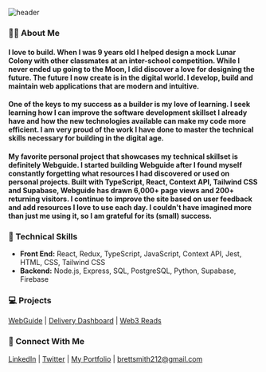 ![header](https://user-images.githubusercontent.com/67445684/159387621-60b5f4ec-4100-43ec-892e-c4b0a7025b91.png)

### 🙋‍♂️ About Me

#### I love to build. When I was 9 years old I helped design a mock Lunar Colony with other classmates at an inter-school competition. While I never ended up going to the Moon, I did discover a love for designing the future. The future I now create is in the digital world. I develop, build and maintain web applications that are modern and intuitive. 

#### One of the keys to my success as a builder is my love of learning. I seek learning how I can improve the software development skillset I already have and how the new technologies available can make my code more efficient. I am very proud of the work I have done to master the technical skills necessary for building in the digital age. 

#### My favorite personal project that showcases my technical skillset is definitely Webguide. I started building Webguide after I found myself constantly forgetting what resources I had discovered or used on personal projects. Built with TypeScript, React, Context API, Tailwind CSS and Supabase, Webguide has drawn 6,000+ page views and 200+ returning visitors. I continue to improve the site based on user feedback and add resources I love to use each day. I couldn't have imagined more than just me using it, so I am grateful for its (small) success.

### 🚀 Technical Skills
- **Front End:** React, Redux, TypeScript, JavaScript, Context API, Jest, HTML, CSS, Tailwind CSS
- **Backend:** Node.js, Express, SQL, PostgreSQL, Python, Supabase, Firebase

### 💻 Projects
[WebGuide](https://webguide.space/) | [Delivery Dashboard](https://delivery-dashboard.brettsmith212.repl.co/) | [Web3 Reads](https://web3reads.netlify.app/)

### 👋 Connect With Me
[LinkedIn](https://www.linkedin.com/in/brettsmith212/) | [Twitter](https://twitter.com/brettsmth) | [My Portfolio](https://webguide.space/brettsmith-portfolio) | brettsmith212@gmail.com
